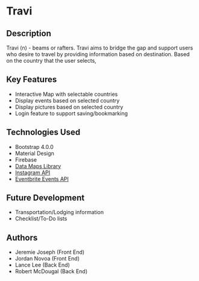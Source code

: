 # Travi

## Description
Travi (n) - beams or rafters. 
Travi aims to bridge the gap and support users who desire to travel by providing information based on destination. Based on the country that the user selects, 

## Key Features
* Interactive Map with selectable countries
* Display events based on selected country
* Display pictures based on selected country
* Login feature to support saving/bookmarking 

## Technologies Used
* Bootstrap 4.0.0
* Material Design
* Firebase
* [Data Maps Library](http://datamaps.github.io/)
* [Instagram API](https://www.instagram.com/developer/)
* [Eventbrite Events API](https://www.eventbrite.com/developer/v3/endpoints/events/)


## Future Development
* Transportation/Lodging information
* Checklist/To-Do lists

## Authors
* Jeremie Joseph (Front End)
* Jordan Novoa (Front End)
* Lance Lee (Back End)
* Robert McDougal (Back End)